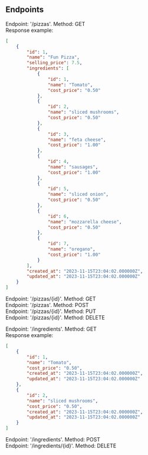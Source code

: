 ## Endpoints

Endpoint: '/pizzas'. Method: GET<br>
Response example:
```json
[
    {
        "id": 1,
        "name": "Fun Pizza",
        "selling_price": 7.5,
        "ingredients": [
            {
                "id": 1,
                "name": "Tomato",
                "cost_price": "0.50"
            },
            {
                "id": 2,
                "name": "sliced mushrooms",
                "cost_price": "0.50"
            },
            {
                "id": 3,
                "name": "feta cheese",
                "cost_price": "1.00"
            },
            {
                "id": 4,
                "name": "sausages",
                "cost_price": "1.00"
            },
            {
                "id": 5,
                "name": "sliced onion",
                "cost_price": "0.50"
            },
            {
                "id": 6,
                "name": "mozzarella cheese",
                "cost_price": "0.50"
            },
            {
                "id": 7,
                "name": "oregano",
                "cost_price": "1.00"
            }
        ],
        "created_at": "2023-11-15T23:04:02.000000Z",
        "updated_at": "2023-11-15T23:04:02.000000Z"
    }
]
```
Endpoint: '/pizzas/{id}'. Method: GET<br>
Endpoint: '/pizzas'. Method: POST<br>
Endpoint: '/pizzas/{id}'. Method: PUT<br>
Endpoint: '/pizzas/{id}'. Method: DELETE<br>

Endpoint: '/ingredients'. Method: GET<br>
Response example:
```json
[
    {
        "id": 1,
        "name": "Tomato",
        "cost_price": "0.50",
        "created_at": "2023-11-15T23:04:02.000000Z",
        "updated_at": "2023-11-15T23:04:02.000000Z"
    },
    {
        "id": 2,
        "name": "sliced mushrooms",
        "cost_price": "0.50",
        "created_at": "2023-11-15T23:04:02.000000Z",
        "updated_at": "2023-11-15T23:04:02.000000Z"
    }
]
```

Endpoint: '/ingredients'. Method: POST<br>
Endpoint: '/ingredients/{id}'. Method: DELETE<br>